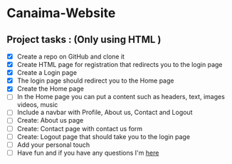# Canaima-Website

## Project tasks : (Only using HTML )
- [x] Create a repo on GitHub and clone it
- [x] Create HTML page for registration that redirects you to the login page
- [x] Create a Login page 
- [x] The login page should redirect you to the Home page
- [x] Create the Home page
- [ ] In the Home page you can put a content such as headers, text, images videos, music
- [ ] Include a navbar with Profile, About us, Contact and Logout
- [ ] Create: About us page 
- [ ] Create: Contact page with contact us form 
- [ ] Create: Logout page that should take you to the login page
- [ ] Add your personal touch
- [ ] Have fun and if you have any questions I'm [here](https://github.com/julioaranajr "Julio Arana - GitHub")
